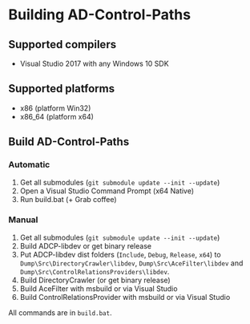 # Building AD-Control-Paths

## Supported compilers
* Visual Studio 2017 with any Windows 10 SDK

## Supported platforms
* x86 (platform Win32)
* x86_64 (platform x64)

## Build AD-Control-Paths
### Automatic
1. Get all submodules (`git submodule update --init --update`)
2. Open a Visual Studio Command Prompt (x64 Native)
3. Run build.bat (+ Grab coffee)

### Manual
1. Get all submodules (`git submodule update --init --update`)
2. Build ADCP-libdev or get binary release
3. Put ADCP-libdev dist folders (`Include`, `Debug`, `Release`, `x64`) to `Dump\Src\DirectoryCrawler\libdev`, `Dump\Src\AceFilter\libdev` and `Dump\Src\ControlRelationsProviders\libdev`.
4. Build DirectoryCrawler (or get binary release)
5. Build AceFilter with msbuild or via Visual Studio
5. Build ControlRelationsProvider with msbuild or via Visual Studio

All commands are in `build.bat`.
